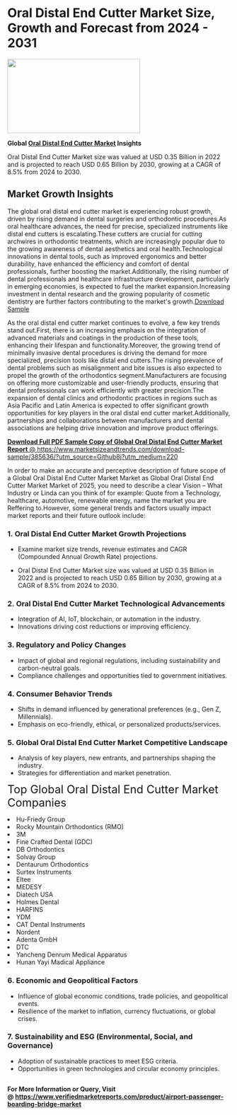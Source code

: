 <H1>Oral Distal End Cutter Market Size, Growth and Forecast from 2024 - 2031</H1><img class="aligncenter size-medium wp-image-584254" src="https://thirdeyenews.in/wp-content/uploads/2024/09/Global-Market-Research-300x168.jpeg" alt="" width="300" height="168" /><p><strong>Global&nbsp;<a href="https://www.marketsizeandtrends.com/download-sample/385636/?utm_source=Github8j?utm_medium=220">Oral Distal End Cutter Market</a> Insights</strong></p><p>Oral Distal End Cutter Market size was valued at USD 0.35 Billion in 2022 and is projected to reach USD 0.65 Billion by 2030, growing at a CAGR of 8.5% from 2024 to 2030.</p><p><h2>Market Growth Insights</h2> <p>The global oral distal end cutter market is experiencing robust growth, driven by rising demand in dental surgeries and orthodontic procedures.As oral healthcare advances, the need for precise, specialized instruments like distal end cutters is escalating.These cutters are crucial for cutting archwires in orthodontic treatments, which are increasingly popular due to the growing awareness of dental aesthetics and oral health.Technological innovations in dental tools, such as improved ergonomics and better durability, have enhanced the efficiency and comfort of dental professionals, further boosting the market.Additionally, the rising number of dental professionals and healthcare infrastructure development, particularly in emerging economies, is expected to fuel the market expansion.Increasing investment in dental research and the growing popularity of cosmetic dentistry are further factors contributing to the market's growth.<a href="#">Download Sample</a></p> <p>As the oral distal end cutter market continues to evolve, a few key trends stand out.First, there is an increasing emphasis on the integration of advanced materials and coatings in the production of these tools, enhancing their lifespan and functionality.Moreover, the growing trend of minimally invasive dental procedures is driving the demand for more specialized, precision tools like distal end cutters.The rising prevalence of dental problems such as misalignment and bite issues is also expected to propel the growth of the orthodontics segment.Manufacturers are focusing on offering more customizable and user-friendly products, ensuring that dental professionals can work efficiently with greater precision.The expansion of dental clinics and orthodontic practices in regions such as Asia Pacific and Latin America is expected to offer significant growth opportunities for key players in the oral distal end cutter market.Additionally, partnerships and collaborations between manufacturers and dental associations are helping drive innovation and improve product offerings.<a href="#"></p><p><span class=""><strong>Download Full PDF Sample Copy of Global Oral Distal End Cutter Market Report</strong> @ <a href="https://www.marketsizeandtrends.com/download-sample/385636/?utm_source=Github8j?utm_medium=220" target="_blank">https://www.marketsizeandtrends.com/download-sample/385636/?utm_source=Github8j?utm_medium=220</a></span></p><p>In order to make an accurate and perceptive description of future scope of a Global&nbsp;Oral Distal End Cutter Market Market as Global&nbsp;Oral Distal End Cutter Market Market of 2025, you need to describe a clear Vision &ndash; What Industry or Linda can you think of for example: Quote from a Technology, healthcare, automotive, renewable energy, name the market you are Reffering to.However, some general trends and factors usually impact market reports and their future outlook include:</p><h3>1.&nbsp;<strong>Oral Distal End Cutter Market Growth Projections</strong></h3><ul><li>Examine market size trends, revenue estimates and CAGR (Compounded Annual Growth Rate) projections.</li><li><p>Oral Distal End Cutter Market size was valued at USD 0.35 Billion in 2022 and is projected to reach USD 0.65 Billion by 2030, growing at a CAGR of 8.5% from 2024 to 2030.</p></li></ul><h3>2.&nbsp;<strong>Oral Distal End Cutter Market Technological Advancements</strong></h3><ul><li>Integration of AI, IoT, blockchain, or automation in the industry.</li><li>Innovations driving cost reductions or improving efficiency.</li></ul><h3>3.&nbsp;<strong>Regulatory and Policy Changes</strong></h3><ul><li>Impact of global and regional regulations, including sustainability and carbon-neutral goals.</li><li>Compliance challenges and opportunities tied to government initiatives.</li></ul><h3>4.&nbsp;<strong>Consumer Behavior Trends</strong></h3><ul><li>Shifts in demand influenced by generational preferences (e.g., Gen Z, Millennials).</li><li>Emphasis on eco-friendly, ethical, or personalized products/services.</li></ul><h3>5.&nbsp;<strong>Global Oral Distal End Cutter Market Competitive Landscape</strong></h3><ul><li>Analysis of key players, new entrants, and partnerships shaping the industry.</li><li>Strategies for differentiation and market penetration.</li></ul><p data-pm-slice="1 1 []"><span style="color: inherit; font-family: inherit; font-size: 25px;">Top Global Oral Distal End Cutter Market Companies</span></p><div class="" data-test-id=""><p><li>Hu-Friedy Group</li><li> Rocky Mountain Orthodontics (RMO)</li><li> 3M</li><li> Fine Crafted Dental (GDC)</li><li> DB Orthodontics</li><li> Solvay Group</li><li> Dentaurum Orthodontics</li><li> Surtex Instruments</li><li> Eltee</li><li> MEDESY</li><li> Diatech USA</li><li> Holmes Dental</li><li> HARFINS</li><li> YDM</li><li> CAT Dental Instruments</li><li> Nordent</li><li> Adenta GmbH</li><li> DTC</li><li> Yancheng Denrum Medical Apparatus</li><li> Hunan Yayi Madical Appliance</li></p></div><h3>6.&nbsp;<strong>Economic and Geopolitical Factors</strong></h3><ul><li>Influence of global economic conditions, trade policies, and geopolitical events.</li><li>Resilience of the market to inflation, currency fluctuations, or global crises.</li></ul><h3>7.&nbsp;<strong>Sustainability and ESG (Environmental, Social, and Governance)</strong></h3><ul><li>Adoption of sustainable practices to meet ESG criteria.</li><li>Opportunities in green technologies and circular economy principles.</li></ul><h2><strong style="font-size: 14px;">For More Information or Query, Visit @&nbsp;</strong><a style="background-color: #ffffff; font-size: 14px;" href="https://www.marketsizeandtrends.com/report/oral-distal-end-cutter-market/" target="_blank">https://www.verifiedmarketreports.com/product/airport-passenger-boarding-bridge-market</a></h2>